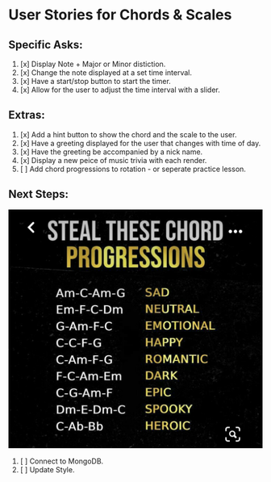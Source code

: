 # User Stories for Chords & Scales

## Specific Asks:

1. [x] Display Note + Major or Minor distiction.
2. [x] Change the note displayed at a set time interval.
3. [x] Have a start/stop button to start the timer.
4. [x] Allow for the user to adjust the time interval with a slider.

## Extras:

1. [x] Add a hint button to show the chord and the scale to the user.
2. [x] Have a greeting displayed for the user that changes with time of day.
3. [x] Have the greeting be accompanied by a nick name.
4. [x] Display a new peice of music trivia with each render.
5. [ ] Add chord progressions to rotation - or seperate practice lesson.

## Next Steps:

![progressions](./src/Next%20Implementations/chord_progressions.png 'Chord Progressions')

1. [ ] Connect to MongoDB.
2. [ ] Update Style.
